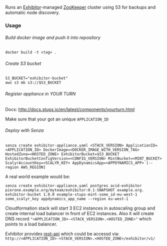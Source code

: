 Runs an [Exhibitor](https://github.com/Netflix/exhibitor)-managed [ZooKeeper](http://zookeeper.apache.org/) cluster using S3 for backups and automatic node discovery.

### Usage

###### Build docker image and push it into repository
```
docker build -t <tag> .
```

###### Create S3 bucket
```
S3_BUCKET="exhibitor-bucket"
aws s3 mb s3://$S3_BUCKET
```

###### Register appliance in YOUR TURN
Docs: http://docs.stups.io/en/latest/components/yourturn.html

Make sure that your got an unique ```APPLICATION_ID```

###### Deploy with Senza
```
senza create exhibitor-appliance.yaml <STACK_VERSION> ApplicationID=<APPLICATION_ID> DockerImage=<DOCKER_IMAGE_WITH_VERSION_TAG> HostedZone=<HOSTED_ZONE> ExhibitorBucket=$S3_BUCKET ExhibitorBucketConfigVersion=<CONFIG_VERSION> MintBucket=<MINT_BUCKET> ScalyrAccountKey=<SCALYR_KEY> AppDynamicsApp=<APPDYNAMICS_APP> [--region AWS_REGION]
```

A real world example would be:
```
senza create exhibitor-appliance.yaml postgres acid-exhibitor pierone.example.org/myteam/exhibitor:0.1-SNAPSHOT example.org. exhibitor-bucket 1.0.0 example-stups-mint-some_id-eu-west-1 some_scalyr_key appdynamics_app_name --region eu-west-1
```

Cloudformation stack will start 3 EC2 instances in autoscaling group and create internal load balancer in front of EC2 instances. Also it will create DNS record ```"<APPLICATION_ID>-<STACK_VERSION>.<HOSTED_ZONE>"``` which points to a load balancer.

Exhibitor provides [rest-api](https://github.com/Netflix/exhibitor/wiki/REST-Introduction) which could be accessd via: ```http://<APPLICATION_ID>-<STACK_VERSION>.<HOSTED_ZONE>/exhibitor/v1/```
